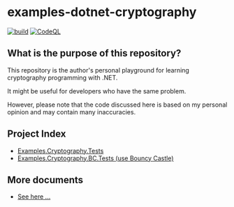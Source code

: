 # examples-dotnet-cryptography

[![build](https://github.com/suzu-devworks/examples-dotnet-cryptography/actions/workflows/dotnet-build.yml/badge.svg)](https://github.com/suzu-devworks/examples-dotnet-cryptography/actions/workflows/dotnet-build.yml)
[![CodeQL](https://github.com/suzu-devworks/examples-dotnet-cryptography/actions/workflows/github-code-scanning/codeql/badge.svg)](https://github.com/suzu-devworks/examples-dotnet-cryptography/actions/workflows/github-code-scanning/codeql)

## What is the purpose of this repository?

This repository is the author's personal playground for learning cryptography programming with .NET.

It might be useful for developers who have the same problem.

However, please note that the code discussed here is based on my personal opinion and may contain many inaccuracies.

## Project Index

- [Examples.Cryptography.Tests](./src/Examples.Cryptography.Tests/README.md)
- [Examples.Cryptography.BC.Tests (use Bouncy Castle)](./src/Examples.Cryptography.BC.Tests/README.md)

## More documents

- [See here ...](./docs/README.md)
